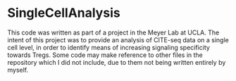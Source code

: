 # SingleCellAnalysis

This code was written as part of a project in the Meyer Lab at UCLA. The intent of this project was to provide an analysis of CITE-seq data on a single cell level, in order to identify means of increasing signaling specificity towards Tregs. Some code may make reference to other files in the repository which I did not include, due to them not being written entirely by myself.

